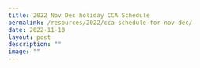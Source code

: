 ```yaml
---
title: 2022 Nov Dec holiday CCA Schedule
permalink: /resources/2022/cca-schedule-for-nov-dec/
date: 2022-11-10
layout: post
description: ""
image: ""
---
```


